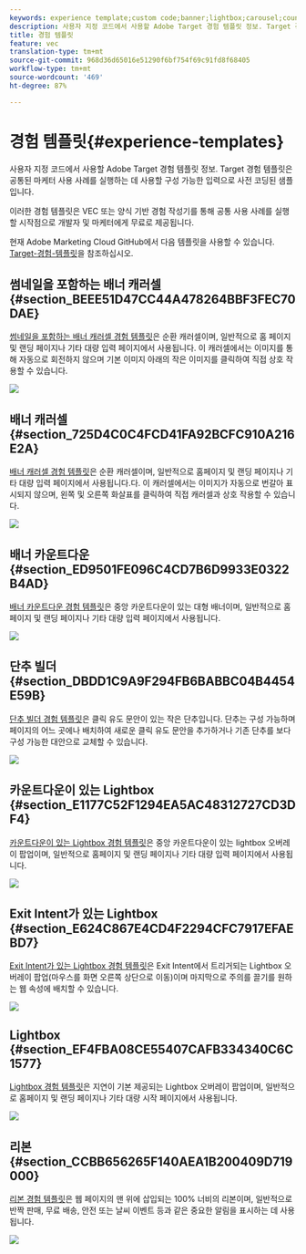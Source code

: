 ```yaml
---
keywords: experience template;custom code;banner;lightbox;carousel;countdown;ribbon;buttons
description: 사용자 지정 코드에서 사용할 Adobe Target 경험 템플릿 정보. Target 경험 템플릿은 공통된 마케터 사용 사례를 실행하는 데 사용할 구성 가능한 입력으로 사전 코딩된 샘플입니다.
title: 경험 템플릿
feature: vec
translation-type: tm+mt
source-git-commit: 968d36d65016e51290f6bf754f69c91fd8f68405
workflow-type: tm+mt
source-wordcount: '469'
ht-degree: 87%

---
```



# 경험 템플릿{#experience-templates}

사용자 지정 코드에서 사용할 Adobe Target 경험 템플릿 정보. Target 경험 템플릿은 공통된 마케터 사용 사례를 실행하는 데 사용할 구성 가능한 입력으로 사전 코딩된 샘플입니다.

이러한 경험 템플릿은 VEC 또는 양식 기반 경험 작성기를 통해 공통 사용 사례를 실행할 시작점으로 개발자 및 마케터에게 무료로 제공됩니다.

현재 Adobe Marketing Cloud GitHub에서 다음 템플릿을 사용할 수 있습니다. [Target-경험-템플릿](https://github.com/Adobe-Marketing-Cloud/target-experience-templates)을 참조하십시오.

## 썸네일을 포함하는 배너 캐러셀 {#section_BEEE51D47CC44A478264BBF3FEC70DAE}

[썸네일을 포함하는 배너 캐러셀 경험 템플릿](https://github.com/Adobe-Marketing-Cloud/target-experience-templates/tree/master/banner-carousel-thumbnails)은 순환 캐러셀이며, 일반적으로 홈 페이지 및 랜딩 페이지나 기타 대량 입력 페이지에서 사용됩니다. 이 캐러셀에서는 이미지를 통해 자동으로 회전하지 않으며 기본 이미지 아래의 작은 이미지를 클릭하여 직접 상호 작용할 수 있습니다.

![](assets/exp-template-banner-carousel-thumbnails.png)

## 배너 캐러셀 {#section_725D4C0C4FCD41FA92BCFC910A216E2A}

[배너 캐러셀 경험 템플릿](https://github.com/Adobe-Marketing-Cloud/target-experience-templates/tree/master/banner-carousel)은 순환 캐러셀이며, 일반적으로 홈페이지 및 랜딩 페이지나 기타 대량 입력 페이지에서 사용됩니다.다. 이 캐러셀에서는 이미지가 자동으로 번갈아 표시되지 않으며, 왼쪽 및 오른쪽 화살표를 클릭하여 직접 캐러셀과 상호 작용할 수 있습니다.

![](assets/exp-template-banner-carousel.png)

## 배너 카운트다운  {#section_ED9501FE096C4CD7B6D9933E0322B4AD}

[배너 카운트다운 경험 템플릿](https://github.com/Adobe-Marketing-Cloud/target-experience-templates/tree/master/banner-countdown)은 중앙 카운트다운이 있는 대형 배너이며, 일반적으로 홈페이지 및 랜딩 페이지나 기타 대량 입력 페이지에서 사용됩니다.

![](assets/exp-template-banner-countdown.png)

## 단추 빌더 {#section_DBDD1C9A9F294FB6BABBC04B4454E59B}

[단추 빌더 경험 템플릿](https://github.com/Adobe-Marketing-Cloud/target-experience-templates/tree/master/button)은 클릭 유도 문안이 있는 작은 단추입니다. 단추는 구성 가능하며 페이지의 어느 곳에나 배치하여 새로운 클릭 유도 문안을 추가하거나 기존 단추를 보다 구성 가능한 대안으로 교체할 수 있습니다.

![](assets/exp-template-button-builder.png)

## 카운트다운이 있는 Lightbox  {#section_E1177C52F1294EA5AC48312727CD3DF4}

[카운트다운이 있는 Lightbox 경험 템플릿](https://github.com/Adobe-Marketing-Cloud/target-experience-templates/tree/master/lightbox-countdown)은 중앙 카운트다운이 있는 lightbox 오버레이 팝업이며, 일반적으로 홈페이지 및 랜딩 페이지나 기타 대량 입력 페이지에서 사용됩니다.

![](assets/exp-template-lightbox-countdown.png)

## Exit Intent가 있는 Lightbox {#section_E624C867E4CD4F2294CFC7917EFAEBD7}

[Exit Intent가 있는 Lightbox 경험 템플릿](https://github.com/Adobe-Marketing-Cloud/target-experience-templates/tree/master/lightbox-exit-intent)은 Exit Intent에서 트리거되는 Lightbox 오버레이 팝업(마우스를 화면 오른쪽 상단으로 이동)이며 마지막으로 주의를 끌기를 원하는 웹 속성에 배치할 수 있습니다.

![](assets/exp-template-lightbox-exit.png)

## Lightbox {#section_EF4FBA08CE55407CAFB334340C6C1577}

[Lightbox 경험 템플릿](https://github.com/Adobe-Marketing-Cloud/target-experience-templates)은 지연이 기본 제공되는 Lightbox 오버레이 팝업이며, 일반적으로 홈페이지 및 랜딩 페이지나 기타 대량 시작 페이지에서 사용됩니다.

![](assets/exp-template-lightbox.png)

## 리본 {#section_CCBB656265F140AEA1B200409D719000}

[리본 경험 템플릿](https://github.com/Adobe-Marketing-Cloud/target-experience-templates/tree/master/ribbon)은 웹 페이지의 맨 위에 삽입되는 100% 너비의 리본이며, 일반적으로 반짝 판매, 무료 배송, 안전 또는 날씨 이벤트 등과 같은 중요한 알림을 표시하는 데 사용됩니다.

![](assets/exp-template-ribbon.png)

